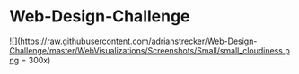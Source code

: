 # Web-Design-Challenge
![](https://raw.githubusercontent.com/adrianstrecker/Web-Design-Challenge/master/WebVisualizations/Screenshots/Small/small_cloudiness.png = 300x)
